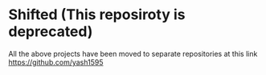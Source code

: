 # Shifted (This reposiroty is deprecated)
All the above projects have been moved to separate repositories at this link https://github.com/yash1595
